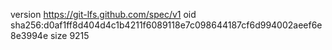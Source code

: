 version https://git-lfs.github.com/spec/v1
oid sha256:d0af1ff8d404d4c1b4211f6089118e7c098644187cf6d994002aeef6e8e3994e
size 9215
